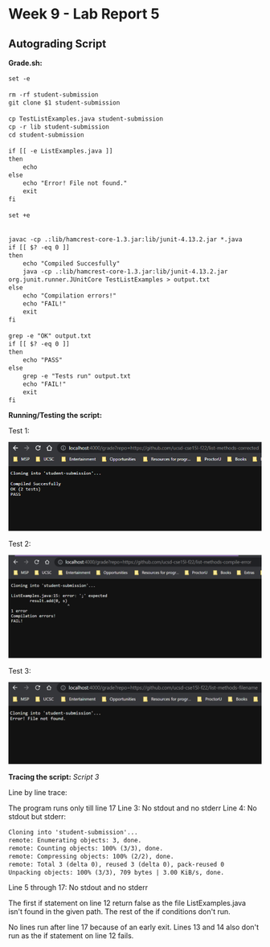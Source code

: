 # Week 9 - Lab Report 5 
## Autograding Script


**Grade.sh:**

    set -e

    rm -rf student-submission 
    git clone $1 student-submission

    cp TestListExamples.java student-submission
    cp -r lib student-submission
    cd student-submission
    
    if [[ -e ListExamples.java ]]
    then
        echo 
    else 
        echo "Error! File not found."
        exit
    fi

    set +e


    javac -cp .:lib/hamcrest-core-1.3.jar:lib/junit-4.13.2.jar *.java
    if [[ $? -eq 0 ]]
    then
        echo "Compiled Succesfully"
        java -cp .:lib/hamcrest-core-1.3.jar:lib/junit-4.13.2.jar org.junit.runner.JUnitCore TestListExamples > output.txt
    else
        echo "Compilation errors!"
        echo "FAIL!"
        exit
    fi

    grep -e "OK" output.txt
    if [[ $? -eq 0 ]]
    then
        echo "PASS"
    else
        grep -e "Tests run" output.txt
        echo "FAIL!"
        exit
    fi



**Running/Testing the script:**

Test 1:

![Image](lab6-part1.png)

Test 2:

![Image](lab6-part2.png)

Test 3:

![Image](lab6-part3.png)


**Tracing the script:**
*Script 3*

Line by line trace:

The program runs only till line 17
Line 3: No stdout and no stderr
Line 4: No stdout but stderr:

    Cloning into 'student-submission'...
    remote: Enumerating objects: 3, done.
    remote: Counting objects: 100% (3/3), done.
    remote: Compressing objects: 100% (2/2), done.
    remote: Total 3 (delta 0), reused 3 (delta 0), pack-reused 0
    Unpacking objects: 100% (3/3), 709 bytes | 3.00 KiB/s, done.

Line 5 through 17: No stdout and no stderr

The first if statement on line 12 return false as the file ListExamples.java isn't found in the given path. The rest of the if conditions don't run.

No lines run after line 17 because of an early exit. Lines 13 and 14 also don't run as the if statement on line 12 fails.